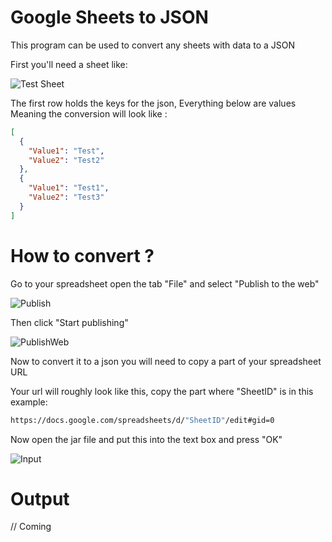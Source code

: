 # Google Sheets to JSON

This program can be used to convert any sheets with data to a JSON

First you'll need a sheet like:

![Test Sheet](https://imgur.com/JpfNoeQ.png)

The first row holds the keys for the json, Everything below are values
Meaning the conversion will look like :
```Json
[
  {
    "Value1": "Test",
    "Value2": "Test2"
  },
  {
    "Value1": "Test1",
    "Value2": "Test3"
  }
]
```

# How to convert ?

Go to your spreadsheet open the tab "File" and select "Publish to the web"

![Publish](https://imgur.com/NRlxJsM.png)

Then click "Start publishing"

![PublishWeb](https://imgur.com/NIuBID6.png)

Now to convert it to a json you will need to copy a part of your spreadsheet URL

Your url will roughly look like this, copy the part where "SheetID" is in this example:
```sh
https://docs.google.com/spreadsheets/d/"SheetID"/edit#gid=0
```

Now open the jar file and put this into the text box and press "OK"

![Input](https://imgur.com/E05945k.png)

# Output

// Coming
